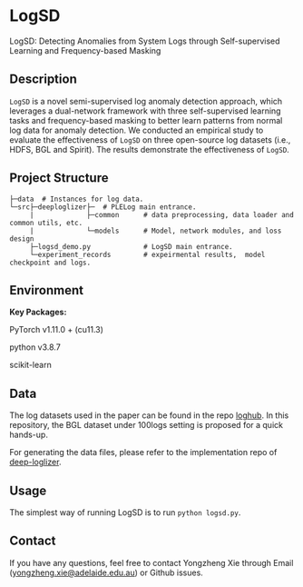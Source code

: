 # LogSD
LogSD: Detecting Anomalies from System Logs through Self-supervised Learning and Frequency-based Masking

## Description

`LogSD` is a novel semi-supervised log anomaly detection approach, which leverages a dual-network framework with three self-supervised learning tasks and frequency-based masking to better learn patterns from normal log data for anomaly detection. 
We conducted an empirical study to evaluate the effectiveness of `LogSD` on three open-source log datasets (i.e., HDFS, BGL and Spirit). The results demonstrate the effectiveness of `LogSD`. 

## Project Structure

```
├─data  # Instances for log data.
└─src├─deeploglizer├─  # PLELog main entrance.
     |             ├─common      # data preprocessing, data loader and common utils, etc.
     |             └─models      # Model, network modules, and loss design 
     ├─logsd_demo.py             # LogSD main entrance.     
     └─experiment_records        # expeirmental results,  model checkpoint and logs.        

```

## Environment

**Key Packages:**

PyTorch v1.11.0 + (cu11.3)

python v3.8.7

scikit-learn


## Data

The log datasets used in the paper can be found in the repo [loghub](https://github.com/logpai/loghub).
In this repository, the BGL dataset under 100logs setting is proposed for a quick hands-up.

For generating the data files, please refer to the implementation repo of [deep-loglizer](https://github.com/logpai/deep-loglizer).


## Usage

The simplest way of running LogSD is to run `python logsd.py`.

## Contact
If you have any questions, feel free to contact Yongzheng Xie through Email (yongzheng.xie@adelaide.edu.au) or Github issues.
